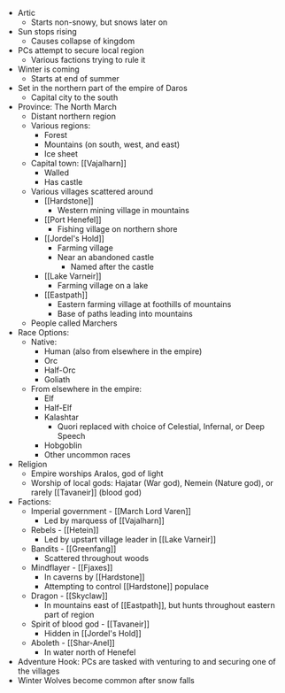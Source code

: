 - Artic
	- Starts non-snowy, but snows later on
- Sun stops rising
	- Causes collapse of kingdom
- PCs attempt to secure local region
	- Various factions trying to rule it
- Winter is coming
	- Starts at end of summer
- Set in the northern part of the empire of Daros
	- Capital city to the south
- Province: The North March
	- Distant northern region
	- Various regions:
		- Forest
		- Mountains (on south, west, and east)
		- Ice sheet
	- Capital town: [[Vajalharn]]
		- Walled
		- Has castle
	- Various villages scattered around
		- [[Hardstone]]
			- Western mining village in mountains
		- [[Port Henefel]]
			- Fishing village on northern shore
		- [[Jordel's Hold]]
			- Farming village
			- Near an abandoned castle
				- Named after the castle
		- [[Lake Varneir]]
			- Farming village on a lake
		- [[Eastpath]]
			- Eastern farming village at foothills of mountains
			- Base of paths leading into mountains
	- People called Marchers
- Race Options:
	- Native:
		- Human (also from elsewhere in the empire)
		- Orc
		- Half-Orc
		- Goliath
	- From elsewhere in the empire:
		- Elf
		- Half-Elf
		- Kalashtar
			- Quori replaced with choice of Celestial, Infernal, or Deep Speech
		- Hobgoblin
		- Other uncommon races
- Religion
	- Empire worships Aralos, god of light
	- Worship of local gods: Hajatar (War god), Nemein (Nature god), or rarely [[Tavaneir]] (blood god)
- Factions:
	- Imperial government - [[March Lord Varen]]
		- Led by marquess of [[Vajalharn]]
	- Rebels - [[Hetein]]
		- Led by upstart village leader in [[Lake Varneir]]
	- Bandits - [[Greenfang]]
		- Scattered throughout woods
	- Mindflayer - [[Fjaxes]]
		- In caverns by [[Hardstone]]
		- Attempting to control [[Hardstone]] populace
	- Dragon - [[Skyclaw]]
		- In mountains east of [[Eastpath]], but hunts throughout eastern part of region
	- Spirit of blood god - [[Tavaneir]]
		- Hidden in [[Jordel's Hold]]
	- Aboleth - [[Shar-Anel]]
		- In water north of Henefel
- Adventure Hook: PCs are tasked with venturing to and securing one of the villages
- Winter Wolves become common after snow falls
